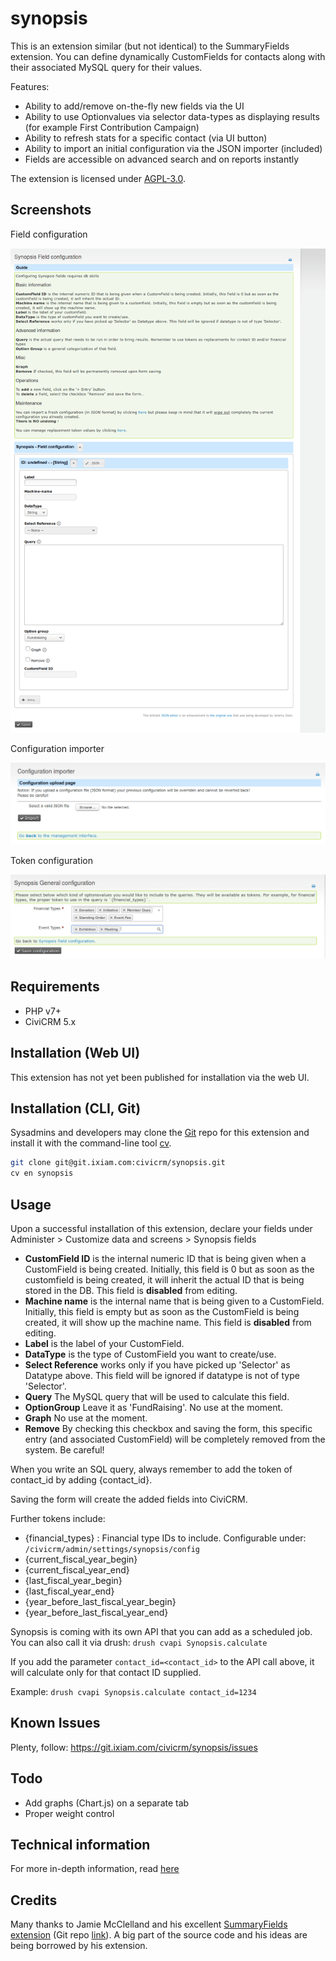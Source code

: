 # synopsis

This is an extension similar (but not identical) to the SummaryFields extension. You can define dynamically CustomFields for contacts along with their associated MySQL query for their values.

Features:

* Ability to add/remove on-the-fly new fields via the UI
* Ability to use Optionvalues via selector data-types as displaying results (for example First Contribution Campaign)
* Ability to refresh stats for a specific contact (via UI button)
* Ability to import an initial configuration via the JSON importer (included)
* Fields are accessible on advanced search and on reports instantly

The extension is licensed under [AGPL-3.0](LICENSE.txt).

## Screenshots


Field configuration

![Screenshot](images/synopsis-field-config.png)

Configuration importer

![Screenshot](images/synopsis-config-importation.png)

Token configuration

![Screenshot](images/synopsis-token-configuration.png)

## Requirements

* PHP v7+
* CiviCRM 5.x

## Installation (Web UI)

This extension has not yet been published for installation via the web UI.

## Installation (CLI, Git)

Sysadmins and developers may clone the [Git](https://git.ixiam.com/civicrm/synopsis) repo for this extension and
install it with the command-line tool [cv](https://github.com/civicrm/cv).

```bash
git clone git@git.ixiam.com:civicrm/synopsis.git
cv en synopsis
```

## Usage

Upon a successful installation of this extension, declare your fields under Administer > Customize data and screens > Synopsis fields

* **CustomField ID** is the internal numeric ID that is being given when a CustomField is being created. Initially, this field is 0 but as soon as the customfield is being created, it will inherit the actual ID that is being stored in the DB. This field is **disabled** from editing.
* **Machine name** is the internal name that is being given to a CustomField. Initially, this field is empty but as soon as the CustomField is being created, it will show up the machine name. This field is **disabled** from editing.
* **Label** is the label of your CustomField.
* **DataType** is the type of CustomField you want to create/use.
* **Select Reference** works only if you have picked up 'Selector' as Datatype above. This field will be ignored if datatype is not of type 'Selector'.
* **Query** The MySQL query that will be used to calculate this field.
* **OptionGroup** Leave it as 'FundRaising'. No use at the moment.
* **Graph** No use at the moment.
* **Remove** By checking this checkbox and saving the form, this specific entry (and associated CustomField) will be completely removed from the system. Be careful!

When you write an SQL query, always remember to add the token of contact_id by adding {contact_id}.

Saving the form will create the added fields into CiviCRM.

Further tokens include:
* {financial_types} : Financial type IDs to include. Configurable under: `/civicrm/admin/settings/synopsis/config`
* {current_fiscal_year_begin}
* {current_fiscal_year_end}
* {last_fiscal_year_begin}
* {last_fiscal_year_end}
* {year_before_last_fiscal_year_begin}
* {year_before_last_fiscal_year_end}

Synopsis is coming with its own API that you can add as a scheduled job.
You can also call it via drush: `drush cvapi Synopsis.calculate`

If you add the parameter `contact_id=<contact_id>` to the API call above, it will calculate only for that contact ID supplied.

Example:
`drush cvapi Synopsis.calculate contact_id=1234`

## Known Issues

Plenty, follow: https://git.ixiam.com/civicrm/synopsis/issues

## Todo

* Add graphs (Chart.js) on a separate tab
* Proper weight control

## Technical information

For more in-depth information, read [here](Development.md)

## Credits

Many thanks to Jamie McClelland and his excellent [SummaryFields extension](https://civicrm.org/extensions/summary-fields) (Git repo [link](https://github.com/progressivetech/net.ourpowerbase.sumfields.git)).
A big part of the source code and his ideas are being borrowed by his extension.